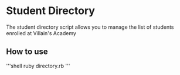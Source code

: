 # Student Directory #

The student directory script allows you to manage the list of students enrolled
at Villain's Academy

## How to use ##

'''shell
ruby directory.rb
'''
